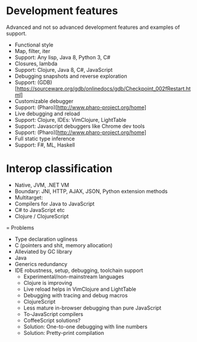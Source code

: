 # Development features

Advanced and not so advanced development features and examples of support.

 - Functional style
  - Map, filter, iter
   - Support: Any lisp, Java 8, Python 3, C#
 - Closures, lambda
  - Support: Clojure, Java 8, C#, JavaScript
 - Debugging snapshots and reverse exploration
  - Support: (GDB)[https://sourceware.org/gdb/onlinedocs/gdb/Checkpoint_002fRestart.html]
 - Customizable debugger
  - Support: (Pharo)[http://www.pharo-project.org/home]
 - Live debugging and reload
  - Support: Clojure, IDEs: VimClojure, LightTable
  - Support: Javascript debuggers like Chrome dev tools
  - Support: (Pharo)[http://www.pharo-project.org/home]
 - Full static type inference
  - Support: F#, ML, Haskell
 
# Interop classification

 - Native, JVM, .NET VM
 - Boundary: JNI, HTTP, AJAX, JSON, Python extension methods
 - Multitarget:
  - Compilers for Java to JavaScript
  - C# to JavaScript etc
  - Clojure / ClojureScript
  
= Problems
 - Type declaration ugliness
  - C (pointers and shit, memory allocation)
   - Alleviated by GC library
  - Java
   - Generics redundancy
 - IDE robustness, setup, debugging, toolchain support
   - Experimental/non-mainstream languages
   - Clojure is improving
    - Live reload helps in VimClojure and LightTable
    - Debugging with tracing and debug macros
   - ClojureScript
    - Less mature in-browser debugging than pure JavaScript
   - To-JavaScript compilers
    - CoffeeScript solutions?
    - Solution: One-to-one debugging with line numbers
    - Solution: Pretty-print compilation
    
